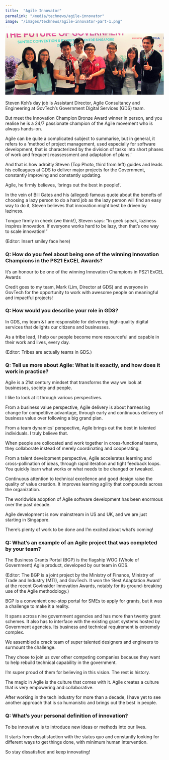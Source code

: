 ```yaml
---
title:  "Agile Innovator"
permalink: "/media/technews/agile-innovator"
image: "/images/technews/agile-innovator-part-1.png"
---
```


![agile innovator](/images/technews/agile-innovator-part-1.png)

Steven Koh’s day job is Assistant Director, Agile Consultancy and Engineering at GovTech’s Government Digital Services (GDS) team.

But meet the Innovation Champion Bronze Award winner in person, and you realise he is a 24/7 passionate champion of the Agile movement who is always hands-on.

Agile can be quite a complicated subject to summarise, but in general, it refers to a ‘method of project management, used especially for software development, that is characterized by the division of tasks into short phases of work and frequent reassessment and adaptation of plans.’

And that is how adroitly Steven (Top Photo, third from left) guides and leads his colleagues at GDS to deliver major projects for the Government, constantly improving and constantly updating.

Agile, he firmly believes, ‘brings out the best in people!’.

In the vein of Bill Gates and his (alleged) famous quote about the benefts of choosing a lazy person to do a hard job as the lazy person will find an easy way to do it, Steven believes that innovation might best be driven by laziness.

Tongue firmly in cheek (we think!), Steven says: “In geek speak, laziness inspires innovation. If everyone works hard to be lazy, then that’s one way to scale innovation!”

(Editor: Insert smiley face here)

### **Q: How do you feel about being one of the winning Innovation Champions in the PS21 ExCEL Awards?**
It’s an honour to be one of the winning Innovation Champions in PS21 ExCEL Awards

Credit goes to my team, Mark (Lim, Director at GDS) and everyone in GovTech for the opportunity to work with awesome people on meaningful and impactful projects!

### **Q: How would you describe your role in GDS?**
In GDS, my team & I are responsible for delivering high-quality digital services that delights our citizens and businesses.

As a tribe lead, I help our people become more resourceful and capable in their work and lives, every day.

(Editor: Tribes are actually teams in GDS.)

### **Q: Tell us more about Agile: What is it exactly, and how does it work in practice?**
Agile is a 21st century mindset that transforms the way we look at businesses, society and people.

I like to look at it through various perspectives.

From a business value perspective, Agile delivery is about harnessing change for competitive advantage, through early and continuous delivery of business value over following a big grand plan.

From a team dynamics' perspective, Agile brings out the best in talented individuals. I truly believe that.

When people are collocated and work together in cross-functional teams, they collaborate instead of merely coordinating and cooperating.

From a talent development perspective, Agile accelerates learning and cross-pollination of ideas, through rapid iteration and tight feedback loops. You quickly learn what works or what needs to be changed or tweaked.

Continuous attention to technical excellence and good design raise the quality of value creation. It improves learning agility that compounds across the organization.

The worldwide adoption of Agile software development has been enormous over the past decade.

Agile development is now mainstream in US and UK, and we are just starting in Singapore.

There’s plenty of work to be done and I’m excited about what’s coming!

### **Q: What’s an example of an Agile project that was completed by your team?**
The Business Grants Portal (BGP) is the flagship WOG (Whole of Government) Agile product, developed by our team in GDS.

(Editor: The BGP is a joint project by the Ministry of Finance, Ministry of Trade and Industry (MTI), and GovTech. It won the ‘Best Adaptation Award’ at the recent GovInsider Innovation Awards, notably for its ground-breaking use of the Agile methodology.)

BGP is a convenient one-stop portal for SMEs to apply for grants, but it was a challenge to make it a reality.

It spans across nine government agencies and has more than twenty grant schemes. It also has to interface with the existing grant systems hosted by Government agencies. Its business and technical requirement is extremely complex.

We assembled a crack team of super talented designers and engineers to surmount the challenge.

They chose to join us over other competing companies because they want to help rebuild technical capability in the government.

I’m super proud of them for believing in this vision. The rest is history.

The magic in Agile is the culture that comes with it.  Agile creates a culture that is very empowering and collaborative.

After working in the tech industry for more than a decade, I have yet to see another approach that is so humanistic and brings out the best in people.

### **Q: What’s your personal definition of innovation?**
To be innovative is to introduce new ideas or methods into our lives.

It starts from dissatisfaction with the status quo and constantly looking for different ways to get things done, with minimum human intervention.

So stay dissatisfied and keep innovating!
